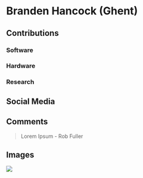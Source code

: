 # Branden Hancock (Ghent)


## Contributions

### Software

### Hardware

### Research

## Social Media


## Comments

> Lorem Ipsum - Rob Fuller

## Images

![](/images/y3t1_Art-Branden_Hancock_aka_Ghent.jpg)
